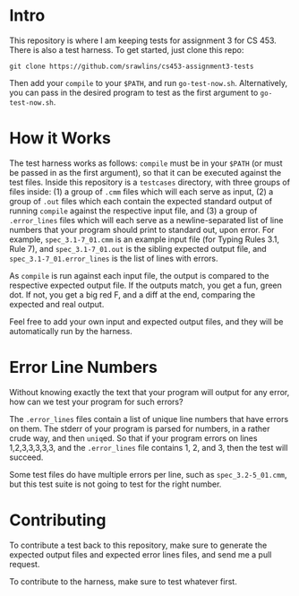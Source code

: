 Intro
=====

This repository is where I am keeping tests for assignment 3 for CS 453. There is also a test harness. To get started, just clone this repo:

    git clone https://github.com/srawlins/cs453-assignment3-tests

Then add your `compile` to your `$PATH`, and run `go-test-now.sh`. Alternatively, you can pass in the desired program to test as the first argument to `go-test-now.sh`.

How it Works
============

The test harness works as follows: `compile` must be in your `$PATH` (or must be passed in as the first argument), so that it can be executed against the test files. Inside this repository is a `testcases` directory, with three groups of files inside: (1) a group of `.cmm` files which will each serve as input, (2) a group of `.out` files which each contain the expected standard output of running `compile` against the respective input file, and (3) a group of `.error_lines` files which will each serve as a newline-separated list of line numbers that your program should print to standard out, upon error. For example, `spec_3.1-7_01.cmm` is an example input file (for Typing Rules 3.1, Rule 7), and `spec_3.1-7_01.out` is the sibling expected output file, and `spec_3.1-7_01.error_lines` is the list of lines with errors.

As `compile` is run against each input file, the output is compared to the respective expected output file. If the outputs match, you get a fun, green dot. If not, you get a big red F, and a diff at the end, comparing the expected and real output.

Feel free to add your own input and expected output files, and they will be automatically run by the harness.

Error Line Numbers
==================

Without knowing exactly the text that your program will output for any error, how can we test your program for such errors?

The `.error_lines` files contain a list of unique line numbers that have errors on them. The stderr of your program is parsed for numbers, in a rather crude way, and then `uniq`ed. So that if your program errors on lines 1,2,3,3,3,3,3, and the `.error_lines` file contains 1, 2, and 3, then the test will succeed.

Some test files do have multiple errors per line, such as `spec_3.2-5_01.cmm`, but this test suite is not going to test for the right number.

Contributing
============

To contribute a test back to this repository, make sure to generate the expected output files and expected error lines files, and send me a pull request.

To contribute to the harness, make sure to test whatever first.
